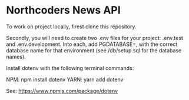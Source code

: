 # Northcoders News API

To work on project locally, firest clone this repository.

Secondly, you will need to create two .env files for your project: .env.test and .env.development. Into each, add PGDATABASE=, with the correct database name for that environment (see /db/setup.sql for the database names).

Install dotenv with the following terminal commands:

NPM: npm install dotenv
YARN: yarn add dotenv

See: https://www.npmjs.com/package/dotenv





